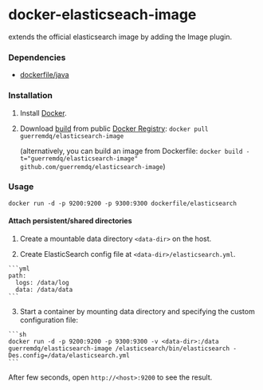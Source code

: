 docker-elasticseach-image
=========================

extends the official elasticsearch image by adding the Image plugin.

### Dependencies

* [dockerfile/java](http://dockerfile.github.io/#/java)


### Installation

1. Install [Docker](https://www.docker.io/).

2. Download [build](https://index.docker.io/u/guerremdq/elasticsearch-image/) from public [Docker Registry](https://index.docker.io/): `docker pull guerremdq/elasticsearch-image`

   (alternatively, you can build an image from Dockerfile: `docker build -t="guerremdq/elasticsearch-image" github.com/guerremdq/elasticsearch-image`)


### Usage

    docker run -d -p 9200:9200 -p 9300:9300 dockerfile/elasticsearch

#### Attach persistent/shared directories

  1. Create a mountable data directory `<data-dir>` on the host.

  2. Create ElasticSearch config file at `<data-dir>/elasticsearch.yml`.

    ```yml
    path:
      logs: /data/log
      data: /data/data
    ```

  3. Start a container by mounting data directory and specifying the custom configuration file:

    ```sh
    docker run -d -p 9200:9200 -p 9300:9300 -v <data-dir>:/data guerremdq/elasticsearch-image /elasticsearch/bin/elasticsearch -Des.config=/data/elasticsearch.yml
    ```

After few seconds, open `http://<host>:9200` to see the result.